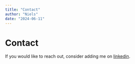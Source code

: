 ```yaml
---
title: "Contact"
author: "Niels"
date: "2024-06-11"
---
```


# Contact
If you would like to reach out, consider adding me on [linkedin](https://www.linkedin.com/in/niels-de-koeijer/).


